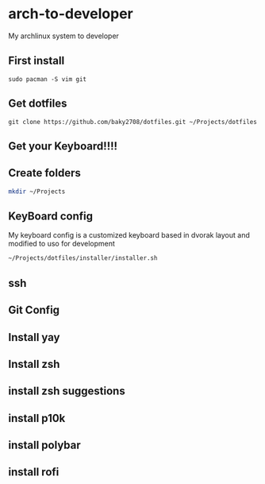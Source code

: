 # arch-to-developer
My archlinux system to developer

## First install
```
sudo pacman -S vim git
```
## Get dotfiles

```
git clone https://github.com/baky2708/dotfiles.git ~/Projects/dotfiles
```

## Get your Keyboard!!!!

## Create folders
``` bash
mkdir ~/Projects
```


## KeyBoard config
My keyboard config is a customized keyboard based in dvorak layout and modified to uso for development

``` bash
~/Projects/dotfiles/installer/installer.sh
```

## ssh

## Git Config

## Install yay

## Install zsh

## install zsh suggestions

## install p10k

## install polybar

## install rofi
